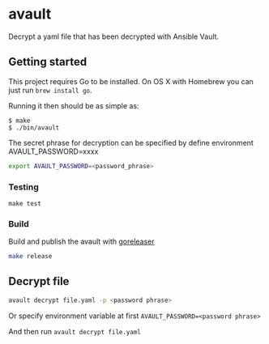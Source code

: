 # avault

Decrypt a yaml file  that has been decrypted with Ansible Vault.

## Getting started

This project requires Go to be installed. On OS X with Homebrew you can just run `brew install go`.

Running it then should be as simple as:

```console
$ make
$ ./bin/avault
```

The secret phrase for decryption can be specified by define environment AVAULT_PASSWORD=xxxx

```bash
export AVAULT_PASSWORD=<password_phrase>
```

### Testing

``make test``


### Build 

Build and publish the avault with [goreleaser](https://goreleaser.com)

```bash
make release
```

## Decrypt file

```bash
avault decrypt file.yaml -p <password phrase>
```

Or specify environment variable at first `AVAULT_PASSWORD=<password phrase>`

And then run `avault decrypt file.yaml`